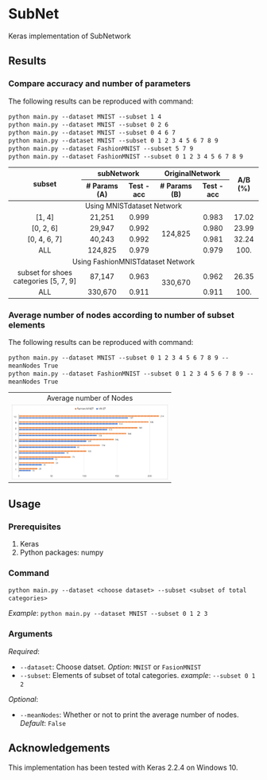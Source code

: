 # SubNet
Keras implementation of SubNetwork

## Results
### Compare accuracy and number of parameters
The following results can be reproduced with command:
    
    python main.py --dataset MNIST --subset 1 4
    python main.py --dataset MNIST --subset 0 2 6
    python main.py --dataset MNIST --subset 0 4 6 7
    python main.py --dataset MNIST --subset 0 1 2 3 4 5 6 7 8 9
    python main.py --dataset FashionMNIST --subset 5 7 9
    python main.py --dataset FashionMNIST --subset 0 1 2 3 4 5 6 7 8 9

<table> 
    <thead> 
     <tr> 
      <th rowspan=2>subset</th>
      <th colspan=2>subNetwork</th>
      <th colspan=2>OriginalNetwork</th>
      <th rowspan=2>A/B (%)</th>
     </tr>
     <tr> 
      <th># Params (A)</th>
      <th>Test - acc</th>
      <th># Params (B)</th>
      <th>Test - acc</th>
     </tr>
    </thead> 
    <tbody align='center'> 
     <tr> 
      <td colspan=6>Using MNISTdataset Network</td> 
     </tr>
     <tr> 
      <td>[1, 4]</td>
      <td>21,251</td>
      <td>0.999</td>
      <td rowspan=4>124,825</td>
      <td>0.983</td>
      <td>17.02</td>
     </tr>
     <tr> 
      <td>[0, 2, 6]</td>
      <td>29,947</td>
      <td>0.992</td>
      <td>0.980</td>
      <td>23.99</td>
     </tr>
     <tr> 
      <td>[0, 4, 6, 7]</td>
      <td>40,243</td>
      <td>0.992</td>
      <td>0.981</td>
      <td>32.24</td>
     </tr>
     <tr> 
      <td>ALL</td>
      <td>124,825</td>
      <td>0.979</td>
      <td>0.979</td>
      <td>100.</td>
     </tr>
     <tr> 
      <td colspan=6>Using FashionMNISTdataset Network</td> 
     </tr>
     <tr> 
      <td>subset for shoes categories [5, 7, 9]</td>
      <td>87,147</td>
      <td>0.963</td>
      <td rowspan=2>330,670</td>
      <td>0.962</td>
      <td>26.35</td>
     </tr>
     <tr> 
      <td>ALL</td>
      <td>330,670</td>
      <td>0.911</td>
      <td>0.911</td>
      <td>100.</td>
     </tr>
    </tbody> 
</table>

### Average number of nodes according to number of subset elements
The following results can be reproduced with command:

    python main.py --dataset MNIST --subset 0 1 2 3 4 5 6 7 8 9 --meanNodes True
    python main.py --dataset FashionMNIST --subset 0 1 2 3 4 5 6 7 8 9 --meanNodes True
    
<table align='center'>
<tr align='center'>
<td> Average number of Nodes </td>
</tr>
<tr>
<td><img src = 'images/Average number of nodes.png' height = '150px'>
</tr>
</table>



## Usage
### Prerequisites
1. Keras
2. Python packages: numpy
### Command
    python main.py --dataset <choose dataset> --subset <subset of total categories>
*Example*: `python main.py --dataset MNIST --subset 0 1 2 3`

### Arguments
*Required*:
* `--dataset`: Choose datset. *Option*: `MNIST` or `FasionMNIST`
* `--subset`: Elements of subset of total categories. *example*: `--subset 0 1 2`

*Optional*: 
* `--meanNodes`: Whether or not to print the average number of nodes. *Default*: `False`

## Acknowledgements
This implementation has been tested with Keras 2.2.4 on Windows 10.
